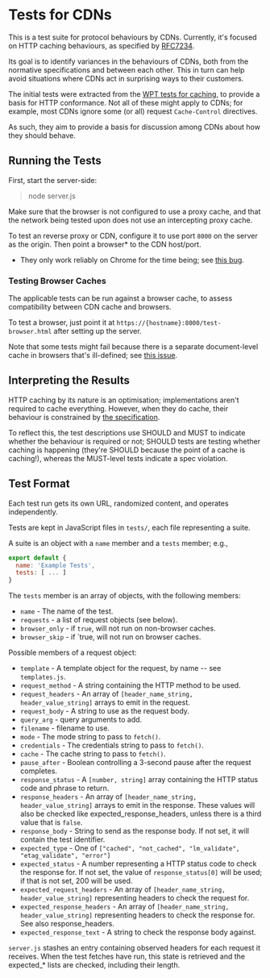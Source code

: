 # Tests for CDNs

This is a test suite for protocol behaviours by CDNs. Currently, it's focused on HTTP caching behaviours, as specified by [RFC7234](http://httpwg.org/specs/rfc7234.html).

Its goal is to identify variances in the behaviours of CDNs, both from the normative specifications and between each other. This in turn can help avoid situations where CDNs act in surprising ways to their customers.

The initial tests were extracted from the [WPT tests for caching](), to provide a basis for HTTP conformance. Not all of these might apply to CDNs; for example, most CDNs ignore some (or all) request `Cache-Control` directives.

As such, they aim to provide a basis for discussion among CDNs about how they should behave.


## Running the Tests

First, start the server-side:

> node server.js

Make sure that the browser is not configured to use a proxy cache, and that the network being tested upon does not use an intercepting proxy cache.

To test an reverse proxy or CDN, configure it to use port `8000` on the server as the origin. Then point a browser* to the CDN host/port.

* They only work reliably on Chrome for the time being; see [this bug](https://github.com/whatwg/fetch/issues/722).


### Testing Browser Caches

The applicable tests can be run against a browser cache, to assess compatibility between CDN cache and browsers.

To test a browser, just point it at `https://{hostname}:8000/test-browser.html` after setting up the server.

Note that some tests might fail because there is a separate document-level cache in browsers that's ill-defined; see [this issue](https://github.com/whatwg/fetch/issues/354).


## Interpreting the Results

HTTP caching by its nature is an optimisation; implementations aren't required to cache everything. However, when they do cache, their behaviour is constrained by [the specification](https://httpwg.org/specs/rfc7234.html).

To reflect this, the test descriptions use SHOULD and MUST to indicate whether the behaviour is required or not; SHOULD tests are testing whether caching is happening (they're SHOULD because the point of a cache is caching!), whereas the MUST-level tests indicate a spec violation.


## Test Format

Each test run gets its own URL, randomized content, and operates independently.

Tests are kept in JavaScript files in `tests/`, each file representing a suite.

A suite is an object with a `name` member and a `tests` member; e.g.,

```javascript
export default {
  name: 'Example Tests',
  tests: [ ... ]
}
```

The `tests` member is an array of objects, with the following members:

- `name` - The name of the test.
- `requests` - a list of request objects (see below).
- `browser_only` - if `true`, will not run on non-browser caches.
- `browser_skip` - if `true, will not run on browser caches.

Possible members of a request object:

- `template` - A template object for the request, by name -- see `templates.js`.
- `request_method` - A string containing the HTTP method to be used.
- `request_headers` - An array of `[header_name_string, header_value_string]` arrays to
                    emit in the request.
- `request_body` - A string to use as the request body.
- `query_arg` - query arguments to add.
- `filename` - filename to use.
- `mode` - The mode string to pass to `fetch()`.
- `credentials` - The credentials string to pass to `fetch()`.
- `cache` - The cache string to pass to `fetch()`.
- `pause_after` - Boolean controlling a 3-second pause after the request completes.
- `response_status` - A `[number, string]` array containing the HTTP status code
                    and phrase to return.
- `response_headers` - An array of `[header_name_string, header_value_string]` arrays to
                     emit in the response. These values will also be checked like
                     expected_response_headers, unless there is a third value that is
                     `false`.
- `response_body` - String to send as the response body. If not set, it will contain
                  the test identifier.
- `expected_type` - One of `["cached", "not_cached", "lm_validate", "etag_validate", "error"]`
- `expected_status` - A number representing a HTTP status code to check the response for.
                    If not set, the value of `response_status[0]` will be used; if that
                    is not set, 200 will be used.
- `expected_request_headers` - An array of `[header_name_string, header_value_string]` representing
                              headers to check the request for.
- `expected_response_headers` - An array of `[header_name_string, header_value_string]` representing
                              headers to check the response for. See also response_headers.
- `expected_response_text` - A string to check the response body against.

`server.js` stashes an entry containing observed headers for each request it receives. When the
test fetches have run, this state is retrieved and the expected_* lists are checked, including
their length.

